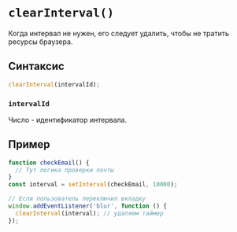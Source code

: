 # `clearInterval()`

Когда интервал не нужен, его следует удалить, чтобы не тратить ресурсы браузера.

## Синтаксис

```js
clearInterval(intervalId);
```

### `intervalId`

Число - идентификатор интервала.

## Пример

```js
function checkEmail() {
  // Тут логика проверки почты
}
const interval = setInterval(checkEmail, 10000);

// Если пользователь переключил вкладку
window.addEventListener('blur', function () {
  clearInterval(interval); // удаляем таймер
});
```
